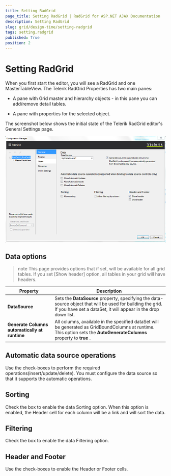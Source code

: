 ```yaml
---
title: Setting RadGrid
page_title: Setting RadGrid | RadGrid for ASP.NET AJAX Documentation
description: Setting RadGrid
slug: grid/design-time/setting-radgrid
tags: setting,radgrid
published: True
position: 2
---
```


# Setting RadGrid



When you first start the editor, you will see a RadGrid and one MasterTableView. The Telerik RadGrid Properties has two main panes:

* A pane with Grid master and hierarchy objects - in this pane you can add/remove detail tables.

* A pane with properties for the selected object.

The screenshot below shows the initial state of the Telerik RadGrid editor's General Settings page.

![Setting RadGrid - General](images/grid_setting_radgrid.png)

## Data options

>note This page provides options that if set, will be available for all grid tables. If you set [Show header] option, all tables in your grid will have headers.
>



|  **Property**  |  **Description**  |
| ------ | ------ |
| **DataSource** |Sets the **DataSource** property, specifying the data-source object that will be used for building the grid. If you have set a dataSet, it will appear in the drop down list.|
| **Generate Columns automatically at runtime** |All columns, available in the specified dataSet will be generated as GridBoundColumns at runtime. This option sets the **AutoGenerateColumns** property to **true** .|

## Automatic data source operations

Use the check-boxes to perform the required operations(insert/update/delete). You must configure the data source so that it supports the automatic operations.

## Sorting

Check the box to enable the data Sorting option. When this option is enabled, the Header cell for each column will be a link and will sort the data.

## Filtering

Check the box to enable the data Filtering option.

## Header and Footer

Use the check-boxes to enable the Header or Footer cells.

